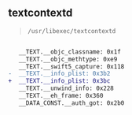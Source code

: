 ## textcontextd

> `/usr/libexec/textcontextd`

```diff

   __TEXT.__objc_classname: 0x1f
   __TEXT.__objc_methtype: 0xe9
   __TEXT.__swift5_capture: 0x118
-  __TEXT.__info_plist: 0x3b2
+  __TEXT.__info_plist: 0x3bc
   __TEXT.__unwind_info: 0x228
   __TEXT.__eh_frame: 0x360
   __DATA_CONST.__auth_got: 0x2b0

```
